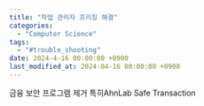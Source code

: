 ```yaml
---
title: "작업 관리자 프리징 해결"
categories:
  - "Computer Science"
tags:
  - "#trouble_shooting"
date: 2024-4-16 00:00:00 +0900
last_modified_at: 2024-04-16 00:00:00 +0900
---
```

금융 보안 프로그램 제거
특히AhnLab Safe Transaction